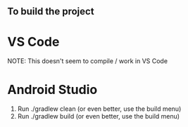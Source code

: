 

## To build the project

# VS Code
NOTE: This doesn't seem to compile / work in VS Code

# Android Studio

1) Run ./gradlew clean (or even better, use the build menu)
2) Run ./gradlew build (or even better, use the build menu)


